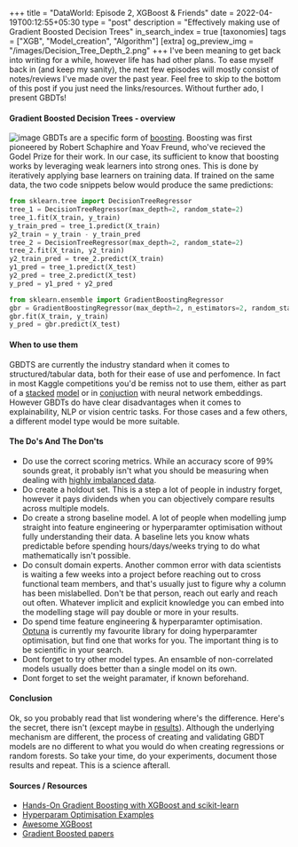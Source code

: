 +++
title = "DataWorld: Episode 2, XGBoost & Friends"
date = 2022-04-19T00:12:55+05:30
type = "post"
description = "Effectively making use of Gradient Boosted Decision Trees"
in_search_index = true
[taxonomies]
tags = ["XGB", "Model_creation", "Algorithm"]
[extra]
og_preview_img = "/images/Decision_Tree_Depth_2.png"
+++
I've been meaning to get back into writing for a while, however life has had other plans. To ease myself back in (and keep my sanity), the next few episodes will mostly consist of notes/reviews I've made over the past year. Feel free to skip to the bottom of this post if you just need the links/resources. Without further ado, I present GBDTs!

#### Gradient Boosted Decision Trees - overview
![image](https://hudsonthames.org/wp-content/uploads/2019/09/bagging-1.png "Bagging classifier by Proskurin Oleksandr")
GBDTs are a specific form of [boosting](https://arxiv.org/pdf/1403.1452.pdf). Boosting was first pioneered by Robert Schaphire and Yoav Freund, who've recieved the Godel Prize for their work. In our case, its sufficient to know that boosting works by leveraging weak learners into strong ones. This is done by iteratively applying base learners on training data. If trained on the same data, the two code snippets below would produce the same predictions:

```python 
from sklearn.tree import DecisionTreeRegressor
tree_1 = DecisionTreeRegressor(max_depth=2, random_state=2)
tree_1.fit(X_train, y_train)
y_train_pred = tree_1.predict(X_train)
y2_train = y_train - y_train_pred
tree_2 = DecisionTreeRegressor(max_depth=2, random_state=2)
tree_2.fit(X_train, y2_train)
y2_train_pred = tree_2.predict(X_train)
y1_pred = tree_1.predict(X_test)
y2_pred = tree_2.predict(X_test)
y_pred = y1_pred + y2_pred
```

```python 
from sklearn.ensemble import GradientBoostingRegressor
gbr = GradientBoostingRegressor(max_depth=2, n_estimators=2, random_state=2, learning_rate=1.0)
gbr.fit(X_train, y_train)
y_pred = gbr.predict(X_test)
```
#### When to use them
GBDTS are currently the industry standard when it comes to structured/tabular data, both for their ease of use and perfomence. In fact in most Kaggle competitions you'd be remiss not to use them, either as part of a [stacked](http://rasbt.github.io/mlxtend/user_guide/classifier/StackingCVClassifier/) [model](https://www.kaggle.com/code/hiro5299834/tps-jan-2022-blend-stacking-models) or in [conjuction](https://www.kaggle.com/code/chasembowers/sequence-postprocessing-v2-67-lb/notebook) with neural network embeddings. However GBDTs do have clear disadvantages when it comes to explainability, NLP or vision centric tasks. For those cases and a few others, a different model type would be more suitable. 

#### The Do's And The Don'ts
- Do use the correct scoring metrics. While an accuracy score of 99% sounds great, it probably isn't what you should be measuring when dealing with [highly imbalanced data](https://stats.stackexchange.com/questions/222558/classification-evaluation-metrics-for-highly-imbalanced-data). 
- Do create a holdout set. This is a step a lot of people in industry forget, however it pays dividends when you can objectively compare results across multiple models. 
- Do create a strong baseline model. A lot of people when modelling jump straight into feature engineering or hyperparamter optimisation without fully understanding their data. A baseline lets you know whats predictable before spending hours/days/weeks trying to do what mathematically isn't possible.
- Do consult domain experts. Another common error with data scientists is waiting a few weeks into a project before reaching out to cross functional team members, and that's usually just to figure why a column has been mislabelled. Don't be that person, reach out early and reach out often. Whatever implicit and explicit knowledge you can embed into the modelling stage will pay double or more in your results. 
- Do spend time feature engineering & hyperparamter optimisation. [Optuna](https://optuna.org/#code_examples) is currently my favourite library for doing hyperparamter optimisation, but find one that works for you. The important thing is to be scientific in your search. 
- Dont forget to try other model types. An ensamble of non-correlated models usually does better than a single model on its own. 
- Dont forget to set the weight paramater, if known beforehand. 

#### Conclusion 
Ok, so you probably read that list wondering where's the difference. Here's the secret, there isn't (except maybe in [results](https://arxiv.org/abs/2106.03253)). Although the underlying mechanism are different, the process of creating and validating GBDT models are no different to what you would do when creating regressions or random forests. So take your time, do your experiments, document those results and repeat. This is a science afterall. 



#### Sources / Resources
- [Hands-On Gradient Boosting with XGBoost and scikit-learn](https://github.com/PacktPublishing/Hands-On-Gradient-Boosting-with-XGBoost-and-Scikit-learn)
- [Hyperparam Optimisation Examples](https://github.com/rasbt/machine-learning-notes/tree/main/hyperparameter-tuning-methods)
- [Awesome XGBoost](https://github.com/dmlc/xgboost/tree/master/demo)
- [Gradient Boosted papers](https://github.com/benedekrozemberczki/awesome-gradient-boosting-papers)
